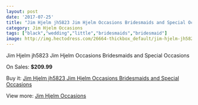 ```yaml
---
layout: post
date: '2017-07-25'
title: "Jim Hjelm jh5823 Jim Hjelm Occasions Bridesmaids and Special Occasions"
category: Jim Hjelm Occasions
tags: ["black","wedding","little","bridesmaids","bridesmaid"]
image: http://img.hectodress.com/26664-thickbox_default/jim-hjelm-jh5823-jim-hjelm-occasions-bridesmaids-and-special-occasions.jpg
---
```

Jim Hjelm jh5823 Jim Hjelm Occasions Bridesmaids and Special Occasions

On Sales: **$209.99**
<a href="https://www.hectodress.com/jim-hjelm-occasions/12357-jim-hjelm-jh5823-jim-hjelm-occasions-bridesmaids-and-special-occasions.html"><amp-img layout="responsive" width="600" height="600" src="//img.hectodress.com/26664-thickbox_default/jim-hjelm-jh5823-jim-hjelm-occasions-bridesmaids-and-special-occasions.jpg" alt="Jim Hjelm jh5823 Jim Hjelm Occasions Bridesmaids and Special Occasions 0" /></a>
<a href="https://www.hectodress.com/jim-hjelm-occasions/12357-jim-hjelm-jh5823-jim-hjelm-occasions-bridesmaids-and-special-occasions.html"><amp-img layout="responsive" width="600" height="600" src="//img.hectodress.com/26665-thickbox_default/jim-hjelm-jh5823-jim-hjelm-occasions-bridesmaids-and-special-occasions.jpg" alt="Jim Hjelm jh5823 Jim Hjelm Occasions Bridesmaids and Special Occasions 1" /></a>

Buy it: [Jim Hjelm jh5823 Jim Hjelm Occasions Bridesmaids and Special Occasions](https://www.hectodress.com/jim-hjelm-occasions/12357-jim-hjelm-jh5823-jim-hjelm-occasions-bridesmaids-and-special-occasions.html "Jim Hjelm jh5823 Jim Hjelm Occasions Bridesmaids and Special Occasions")

View more: [Jim Hjelm Occasions](https://www.hectodress.com/190-jim-hjelm-occasions "Jim Hjelm Occasions")